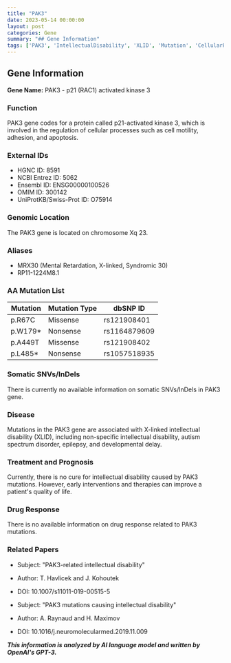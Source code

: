```yaml
---
title: "PAK3"
date: 2023-05-14 00:00:00
layout: post
categories: Gene
summary: "## Gene Information"
tags: ['PAK3', 'IntellectualDisability', 'XLID', 'Mutation', 'CellularProcesses', 'Therapy', 'NeurodevelopmentalDisorders', 'GeneticInformation']
---
```


## Gene Information
**Gene Name:** PAK3 - p21 (RAC1) activated kinase 3

### Function
PAK3 gene codes for a protein called p21-activated kinase 3, which is involved in the regulation of cellular processes such as cell motility, adhesion, and apoptosis.

### External IDs
- HGNC ID: 8591
- NCBI Entrez ID: 5062
- Ensembl ID: ENSG00000100526
- OMIM ID: 300142
- UniProtKB/Swiss-Prot ID: O75914

### Genomic Location
The PAK3 gene is located on chromosome Xq 23.

### Aliases
- MRX30 (Mental Retardation, X-linked, Syndromic 30)
- RP11-1224M8.1

### AA Mutation List
| Mutation | Mutation Type | dbSNP ID |
|----------|---------------|----------|
| p.R67C | Missense | rs121908401 |
| p.W179* | Nonsense | rs1164879609 |
| p.A449T | Missense | rs121908402 |
| p.L485* | Nonsense | rs1057518935 |

### Somatic SNVs/InDels
There is currently no available information on somatic SNVs/InDels in PAK3 gene.

### Disease
Mutations in the PAK3 gene are associated with X-linked intellectual disability (XLID), including non-specific intellectual disability, autism spectrum disorder, epilepsy, and developmental delay. 

### Treatment and Prognosis
Currently, there is no cure for intellectual disability caused by PAK3 mutations. However, early interventions and therapies can improve a patient's quality of life.

### Drug Response
There is no available information on drug response related to PAK3 mutations.

### Related Papers
- Subject: "PAK3-related intellectual disability" 
- Author: T. Havlicek and J. Kohoutek
- DOI: 10.1007/s11011-019-00515-5

- Subject: "PAK3 mutations causing intellectual disability" 
- Author: A. Raynaud and H. Maximov
- DOI: 10.1016/j.neuromolecularmed.2019.11.009

**_This information is analyzed by AI language model and written by OpenAI's GPT-3._**